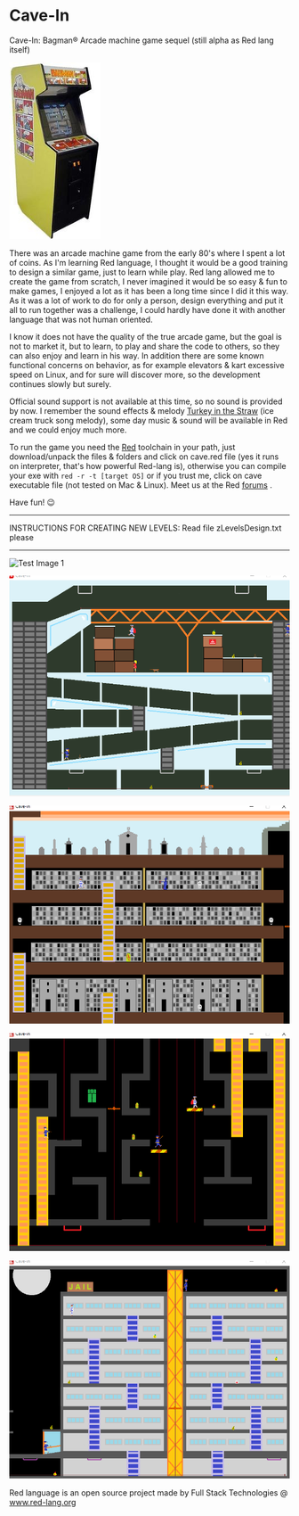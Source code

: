 # Cave-In
Cave-In: Bagman® Arcade machine game sequel (still alpha as Red lang itself)

![Test Image 0](/scenes/bagman.jpg)

There was an arcade machine game from the early 80's where I spent a lot of coins. As I'm learning Red language, I thought it would be a good training to design a similar game, just to learn while play. Red lang allowed me to create the game from scratch, I never imagined it would be so easy & fun to make games, I enjoyed a lot as it has been a long time since I did it this way. As it was a lot of work to do for only a person, design everything and put it all to run together was a challenge, I could hardly have done it with another language that was not human oriented.

I know it does not have the quality of the true arcade game, but the goal is not to market it, but to learn, to play and share the code to others, so they can also enjoy and learn in his way. In addition there are some known functional concerns on behavior, as for example elevators & kart excessive speed on Linux, and for sure will discover more, so the development continues slowly but surely.

Official sound support is not available at this time, so no sound is provided by now. I remember the sound effects & melody [Turkey in the Straw](https://www.youtube.com/watch?v=Vr8QnkTwT_w) (ice cream truck song melody), some day music & sound will be available in Red and we could enjoy much more.

To run the game you need the [Red](https://www.red-lang.org/p/download.html) toolchain in your path, just download/unpack the files & folders and click on cave.red file (yes it runs on interpreter, that's how powerful Red-lang is), otherwise you can compile your exe with `red -r -t [target OS]` or if you trust me, click on cave executable file (not tested on Mac & Linux). Meet us at the Red [forums](https://gitter.im/red/red/gui-branch) .

Have fun! 😉 

**********************************************************************************************************
INSTRUCTIONS FOR CREATING NEW LEVELS: Read file  zLevelsDesign.txt   please
**********************************************************************************************************
![Test Image 1](/scenes/LevelA.gif)


![Test Image 2](/scenes/LevelB.gif)


![Test Image 3](/scenes/LevelC.gif)


![Test Image 4](/scenes/LevelD.gif)


![Test Image 5](/scenes/LevelE.gif)


Red language is an open source project made by Full Stack Technologies @ www.red-lang.org 


